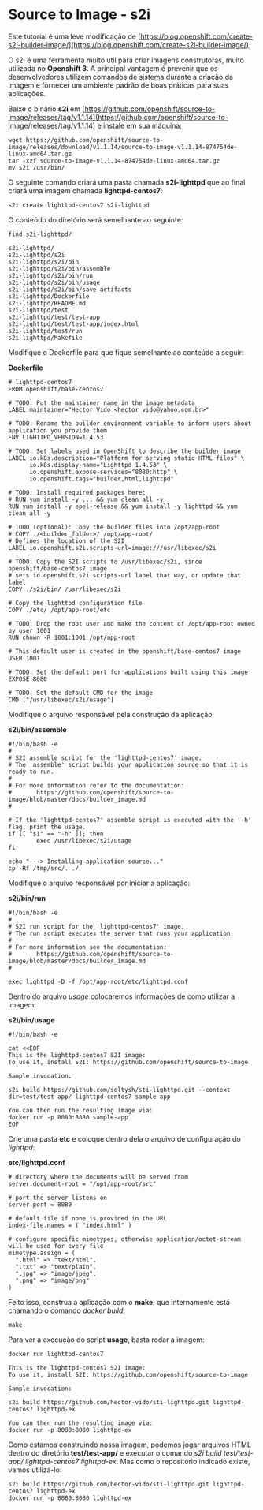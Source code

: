 Source to Image - s2i
=====================

Este tutorial é uma leve modificação de [https://blog.openshift.com/create-s2i-builder-image/](https://blog.openshift.com/create-s2i-builder-image/).

O s2i é uma ferramenta muito útil para criar imagens construtoras, muito utilizada no **Openshift 3**.
A principal vantagem é prevenir que os desenvolvedores utilizem comandos de sistema durante a criação da imagem e fornecer um ambiente padrão de boas práticas para suas aplicações.

Baixe o binário **s2i** em [https://github.com/openshift/source-to-image/releases/tag/v1.1.14](https://github.com/openshift/source-to-image/releases/tag/v1.1.14) e instale em sua máquina:

```
wget https://github.com/openshift/source-to-image/releases/download/v1.1.14/source-to-image-v1.1.14-874754de-linux-amd64.tar.gz
tar -xzf source-to-image-v1.1.14-874754de-linux-amd64.tar.gz
mv s2i /usr/bin/
```

O seguinte comando criará uma pasta chamada **s2i-lighttpd** que ao final criará uma imagem chamada **lighttpd-centos7**:

```
s2i create lighttpd-centos7 s2i-lighttpd
```

O conteúdo do diretório será semelhante ao seguinte:

```
find s2i-lighttpd/

s2i-lighttpd/
s2i-lighttpd/s2i
s2i-lighttpd/s2i/bin
s2i-lighttpd/s2i/bin/assemble
s2i-lighttpd/s2i/bin/run
s2i-lighttpd/s2i/bin/usage
s2i-lighttpd/s2i/bin/save-artifacts
s2i-lighttpd/Dockerfile
s2i-lighttpd/README.md
s2i-lighttpd/test
s2i-lighttpd/test/test-app
s2i-lighttpd/test/test-app/index.html
s2i-lighttpd/test/run
s2i-lighttpd/Makefile
```

Modifique o Dockerfile para que fique semelhante ao conteúdo a seguir:

**Dockerfile**

```
# lighttpd-centos7
FROM openshift/base-centos7

# TODO: Put the maintainer name in the image metadata
LABEL maintainer="Hector Vido <hector_vido@yahoo.com.br>"

# TODO: Rename the builder environment variable to inform users about application you provide them
ENV LIGHTTPD_VERSION=1.4.53

# TODO: Set labels used in OpenShift to describe the builder image
LABEL io.k8s.description="Platform for serving static HTML files" \
      io.k8s.display-name="Lighttpd 1.4.53" \
      io.openshift.expose-services="8080:http" \
      io.openshift.tags="builder,html,lighttpd"

# TODO: Install required packages here:
# RUN yum install -y ... && yum clean all -y
RUN yum install -y epel-release && yum install -y lighttpd && yum clean all -y

# TODO (optional): Copy the builder files into /opt/app-root
# COPY ./<builder_folder>/ /opt/app-root/
# Defines the location of the S2I
LABEL io.openshift.s2i.scripts-url=image:///usr/libexec/s2i

# TODO: Copy the S2I scripts to /usr/libexec/s2i, since openshift/base-centos7 image
# sets io.openshift.s2i.scripts-url label that way, or update that label
COPY ./s2i/bin/ /usr/libexec/s2i

# Copy the lighttpd configuration file
COPY ./etc/ /opt/app-root/etc

# TODO: Drop the root user and make the content of /opt/app-root owned by user 1001
RUN chown -R 1001:1001 /opt/app-root

# This default user is created in the openshift/base-centos7 image
USER 1001

# TODO: Set the default port for applications built using this image
EXPOSE 8080

# TODO: Set the default CMD for the image
CMD ["/usr/libexec/s2i/usage"]
```

Modifique o arquivo responsável pela construção da aplicação:

**s2i/bin/assemble**
```
#!/bin/bash -e
#
# S2I assemble script for the 'lighttpd-centos7' image.
# The 'assemble' script builds your application source so that it is ready to run.
#
# For more information refer to the documentation:
#       https://github.com/openshift/source-to-image/blob/master/docs/builder_image.md
#

# If the 'lighttpd-centos7' assemble script is executed with the '-h' flag, print the usage.
if [[ "$1" == "-h" ]]; then
        exec /usr/libexec/s2i/usage
fi

echo "---> Installing application source..."
cp -Rf /tmp/src/. ./
```

Modifique o arquivo responsável por iniciar a aplicação:

**s2i/bin/run**
```
#!/bin/bash -e
#
# S2I run script for the 'lighttpd-centos7' image.
# The run script executes the server that runs your application.
#
# For more information see the documentation:
#       https://github.com/openshift/source-to-image/blob/master/docs/builder_image.md
#

exec lighttpd -D -f /opt/app-root/etc/lighttpd.conf
```

Dentro do arquivo *usage* colocaremos informações de como utilizar a imagem:


**s2i/bin/usage**
```
#!/bin/bash -e

cat <<EOF
This is the lighttpd-centos7 S2I image:
To use it, install S2I: https://github.com/openshift/source-to-image

Sample invocation:

s2i build https://github.com/soltysh/sti-lighttpd.git --context-dir=test/test-app/ lighttpd-centos7 sample-app

You can then run the resulting image via:
docker run -p 8080:8080 sample-app
EOF
```

Crie uma pasta **etc** e coloque dentro dela o arquivo de configuração do *lighttpd*:

**etc/lighttpd.conf**
```
# directory where the documents will be served from
server.document-root = "/opt/app-root/src"

# port the server listens on
server.port = 8080

# default file if none is provided in the URL
index-file.names = ( "index.html" )

# configure specific mimetypes, otherwise application/octet-stream will be used for every file
mimetype.assign = (
  ".html" => "text/html",
  ".txt" => "text/plain",
  ".jpg" => "image/jpeg",
  ".png" => "image/png"
)
```

Feito isso, construa a aplicação com o **make**, que internamente está chamando o comando *docker build*:


```
make
```

Para ver a execução do script **usage**, basta rodar a imagem:

```
docker run lighttpd-centos7

This is the lighttpd-centos7 S2I image:
To use it, install S2I: https://github.com/openshift/source-to-image

Sample invocation:

s2i build https://github.com/hector-vido/sti-lighttpd.git lighttpd-centos7 lighttpd-ex

You can then run the resulting image via:
docker run -p 8080:8080 lighttpd-ex
```

Como estamos construindo nossa imagem, podemos jogar arquivos HTML dentro do diretório **test/test-app/** e executar o comando *s2i build test/test-app/ lighttpd-centos7 lighttpd-ex*. Mas como o repositório indicado existe, vamos utilizá-lo:

```
s2i build https://github.com/hector-vido/sti-lighttpd.git lighttpd-centos7 lighttpd-ex
docker run -p 8080:8080 lighttpd-ex
```
